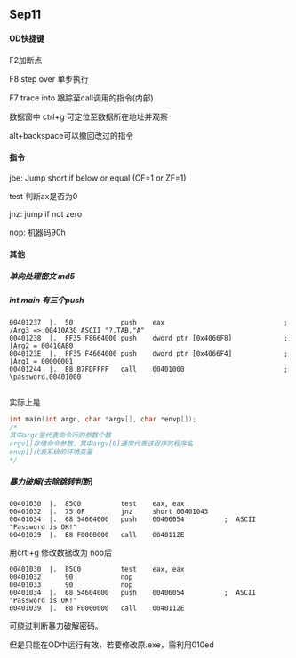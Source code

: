 ## Sep11

#### OD快捷键

F2加断点

F8 step over 单步执行

F7 trace into 跟踪至call调用的指令(内部)

数据窗中 ctrl+g 可定位至数据所在地址并观察

alt+backspace可以撤回改过的指令



#### 指令

jbe: Jump short if below or equal (CF=1 or ZF=1)

test 判断ax是否为0

jnz: jump if not zero

nop: 机器码90h



#### 其他

##### 单向处理密文 md5



##### int main 有三个push

```assembly
00401237  |.  50            push    eax                              ; /Arg3 => 00410A30 ASCII "?,TAB,"A"
00401238  |.  FF35 F8664000 push    dword ptr [0x4066F8]             ; |Arg2 = 00410AB0
0040123E  |.  FF35 F4664000 push    dword ptr [0x4066F4]             ; |Arg1 = 00000001
00401244  |.  E8 B7FDFFFF   call    00401000                         ; \password.00401000


```

实际上是 

```c
int main(int argc, char *argv[], char *envp[]);
/*
其中argc是代表命令行的参数个数
argv[]存储命令参数，其中argv[0]通常代表该程序的程序名
envp[]代表系统的环境变量
*/
```



##### 暴力破解(去除跳转判断)

```assembly
00401030  |.  85C0          test    eax, eax
00401032  |.  75 0F         jnz     short 00401043
00401034  |.  68 54604000   push    00406054          ;  ASCII "Password is OK!"
00401039  |.  E8 F0000000   call    0040112E
```

用crtl+g 修改数据改为 nop后

```assembly
00401030  |.  85C0          test    eax, eax
00401032      90            nop
00401033      90            nop
00401034  |.  68 54604000   push    00406054          ;  ASCII "Password is OK!"
00401039  |.  E8 F0000000   call    0040112E
```

可绕过判断暴力破解密码。

但是只能在OD中运行有效，若要修改原.exe，需利用010ed



